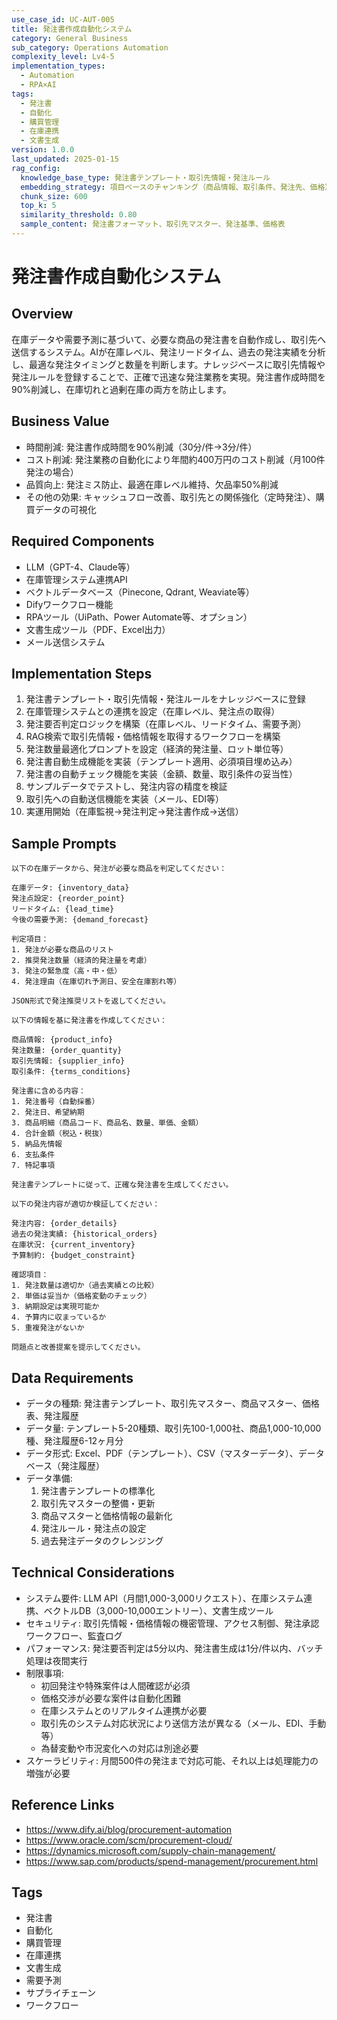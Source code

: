 ```yaml
---
use_case_id: UC-AUT-005
title: 発注書作成自動化システム
category: General Business
sub_category: Operations Automation
complexity_level: Lv4-5
implementation_types:
  - Automation
  - RPA×AI
tags:
  - 発注書
  - 自動化
  - 購買管理
  - 在庫連携
  - 文書生成
version: 1.0.0
last_updated: 2025-01-15
rag_config:
  knowledge_base_type: 発注書テンプレート・取引先情報・発注ルール
  embedding_strategy: 項目ベースのチャンキング（商品情報、取引条件、発注先、価格）
  chunk_size: 600
  top_k: 5
  similarity_threshold: 0.80
  sample_content: 発注書フォーマット、取引先マスター、発注基準、価格表
---
```


# 発注書作成自動化システム

## Overview

在庫データや需要予測に基づいて、必要な商品の発注書を自動作成し、取引先へ送信するシステム。AIが在庫レベル、発注リードタイム、過去の発注実績を分析し、最適な発注タイミングと数量を判断します。ナレッジベースに取引先情報や発注ルールを登録することで、正確で迅速な発注業務を実現。発注書作成時間を90%削減し、在庫切れと過剰在庫の両方を防止します。

## Business Value

- 時間削減: 発注書作成時間を90%削減（30分/件→3分/件）
- コスト削減: 発注業務の自動化により年間約400万円のコスト削減（月100件発注の場合）
- 品質向上: 発注ミス防止、最適在庫レベル維持、欠品率50%削減
- その他の効果: キャッシュフロー改善、取引先との関係強化（定時発注）、購買データの可視化

## Required Components

- LLM（GPT-4、Claude等）
- 在庫管理システム連携API
- ベクトルデータベース（Pinecone, Qdrant, Weaviate等）
- Difyワークフロー機能
- RPAツール（UiPath、Power Automate等、オプション）
- 文書生成ツール（PDF、Excel出力）
- メール送信システム

## Implementation Steps

1. 発注書テンプレート・取引先情報・発注ルールをナレッジベースに登録
2. 在庫管理システムとの連携を設定（在庫レベル、発注点の取得）
3. 発注要否判定ロジックを構築（在庫レベル、リードタイム、需要予測）
4. RAG検索で取引先情報・価格情報を取得するワークフローを構築
5. 発注数量最適化プロンプトを設定（経済的発注量、ロット単位等）
6. 発注書自動生成機能を実装（テンプレート適用、必須項目埋め込み）
7. 発注書の自動チェック機能を実装（金額、数量、取引条件の妥当性）
8. サンプルデータでテストし、発注内容の精度を検証
9. 取引先への自動送信機能を実装（メール、EDI等）
10. 実運用開始（在庫監視→発注判定→発注書作成→送信）

## Sample Prompts

```
以下の在庫データから、発注が必要な商品を判定してください：

在庫データ: {inventory_data}
発注点設定: {reorder_point}
リードタイム: {lead_time}
今後の需要予測: {demand_forecast}

判定項目：
1. 発注が必要な商品のリスト
2. 推奨発注数量（経済的発注量を考慮）
3. 発注の緊急度（高・中・低）
4. 発注理由（在庫切れ予測日、安全在庫割れ等）

JSON形式で発注推奨リストを返してください。
```

```
以下の情報を基に発注書を作成してください：

商品情報: {product_info}
発注数量: {order_quantity}
取引先情報: {supplier_info}
取引条件: {terms_conditions}

発注書に含める内容：
1. 発注番号（自動採番）
2. 発注日、希望納期
3. 商品明細（商品コード、商品名、数量、単価、金額）
4. 合計金額（税込・税抜）
5. 納品先情報
6. 支払条件
7. 特記事項

発注書テンプレートに従って、正確な発注書を生成してください。
```

```
以下の発注内容が適切か検証してください：

発注内容: {order_details}
過去の発注実績: {historical_orders}
在庫状況: {current_inventory}
予算制約: {budget_constraint}

確認項目：
1. 発注数量は適切か（過去実績との比較）
2. 単価は妥当か（価格変動のチェック）
3. 納期設定は実現可能か
4. 予算内に収まっているか
5. 重複発注がないか

問題点と改善提案を提示してください。
```

## Data Requirements

- データの種類: 発注書テンプレート、取引先マスター、商品マスター、価格表、発注履歴
- データ量: テンプレート5-20種類、取引先100-1,000社、商品1,000-10,000種、発注履歴6-12ヶ月分
- データ形式: Excel、PDF（テンプレート）、CSV（マスターデータ）、データベース（発注履歴）
- データ準備:
  1. 発注書テンプレートの標準化
  2. 取引先マスターの整備・更新
  3. 商品マスターと価格情報の最新化
  4. 発注ルール・発注点の設定
  5. 過去発注データのクレンジング

## Technical Considerations

- システム要件: LLM API（月間1,000-3,000リクエスト）、在庫システム連携、ベクトルDB（3,000-10,000エントリー）、文書生成ツール
- セキュリティ: 取引先情報・価格情報の機密管理、アクセス制御、発注承認ワークフロー、監査ログ
- パフォーマンス: 発注要否判定は5分以内、発注書生成は1分/件以内、バッチ処理は夜間実行
- 制限事項:
  - 初回発注や特殊案件は人間確認が必須
  - 価格交渉が必要な案件は自動化困難
  - 在庫システムとのリアルタイム連携が必要
  - 取引先のシステム対応状況により送信方法が異なる（メール、EDI、手動等）
  - 為替変動や市況変化への対応は別途必要
- スケーラビリティ: 月間500件の発注まで対応可能、それ以上は処理能力の増強が必要

## Reference Links

- https://www.dify.ai/blog/procurement-automation
- https://www.oracle.com/scm/procurement-cloud/
- https://dynamics.microsoft.com/supply-chain-management/
- https://www.sap.com/products/spend-management/procurement.html

## Tags

- 発注書
- 自動化
- 購買管理
- 在庫連携
- 文書生成
- 需要予測
- サプライチェーン
- ワークフロー
